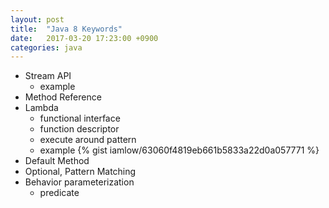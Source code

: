 ```yaml
---
layout: post
title:  "Java 8 Keywords"
date:   2017-03-20 17:23:00 +0900
categories: java
---
```

- Stream API
    - example
    <script src="https://gist.github.com/iamlow/2b877d3a742c92b26a53cf20e2d8ea41.js"></script>
- Method Reference
- Lambda    
    - functional interface
    - function descriptor
    - execute around pattern
    - example
    {% gist iamlow/63060f4819eb661b5833a22d0a057771 %}
    <!--script src="https://gist.github.com/iamlow/63060f4819eb661b5833a22d0a057771.js"></script-->
- Default Method
- Optional<T>, Pattern Matching
- Behavior parameterization
    - predicate
